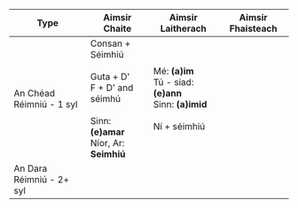 | Type                     | Aimsir Chaite                                                | Aimsir Laitherach                                            | Aimsir Fhaisteach |
| ------------------------ | ------------------------------------------------------------ | ------------------------------------------------------------ | ----------------- |
| An Chéad Réimniú - 1 syl | Consan + Séimhiú<br /><br />Guta + D'<br />F + D' and séimhú<br /><br />Sinn: **(e)amar**<br />Níor, Ar: **Seimhiú** | Mé: **(a)im**<br />Tú - siad: **(e)ann**<br />Sinn: **(a)imid**<br /><br />Ní + séimhiú |                   |
| An Dara Réimniú - 2+ syl |                                                              |                                                              |                   |


